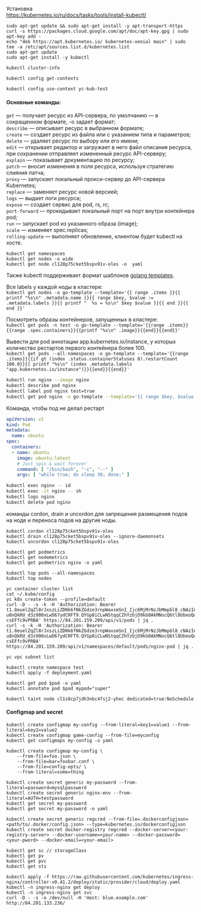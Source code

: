 Установка  
https://kubernetes.io/ru/docs/tasks/tools/install-kubectl/

```
sudo apt-get update && sudo apt-get install -y apt-transport-https
curl -s https://packages.cloud.google.com/apt/doc/apt-key.gpg | sudo apt-key add -
echo "deb https://apt.kubernetes.io/ kubernetes-xenial main" | sudo tee -a /etc/apt/sources.list.d/kubernetes.list
sudo apt-get update
sudo apt-get install -y kubectl
```

`kubectl cluster-info`

`kubectl config get-contexts`

`kubectl config use-context yc-kub-test`

#### Основные команды:

`get` — получает ресурс из API-сервера, по умолчанию — в сокращенном формате, -o задает формат;  
`describe` — описывает ресурс в выбранном формате;  
`create` — создает ресурс из файла или с указанием типа и параметров;  
`delete` — удаляет ресурс по выбору или его имени;  
`edit` — открывает редактор и загружает в него файл описания ресурса, при сохранении отправляет измененный ресурс API-серверу;  
`explain` — показывает документацию по ресурсу;  
`patch` — вносит изменения в поля ресурса, используя стратегию слияния патча;  
`proxy` — запускает локальный прокси-сервер до API-сервера Kubernetes;  
`replace` — заменяет ресурс новой версией;  
`logs` — выдает логи ресурса;  
`expose` — создает сервис для pod, rs, rc;  
`port-forward` — прокидывает локальный порт на порт внутри контейнера pod;  
`run` — запускает pod из указанного образа (image);  
`scale` — изменяет spec.replicas;  
`rolling-update` — выполняет обновление, клиентом будет kubectl на хосте.

```
kubectl get namespaces
kubectl get nodes -o wide
kubectl get node cl128p75cket5bspv91v-oles -o  yaml
```

Также kubectl поддерживает формат шаблонов [golang templates](https://golang.org/pkg/text/template/#pkg-overview).

Все labels у каждой ноды в кластере:  
`kubectl get nodes -o go-template --template='{{ range .items }}{{ printf "%s\n" .metadata.name }}{{ range $key, $value := .metadata.labels }}{{ printf "  %s = %s\n" $key $value }}{{ end }}{{ end }}'`

Посмотреть образы контейнеров, запущенных в кластере:  
`kubectl get pods -n test -o go-template --template='{{range .items}}{{range .spec.containers}}{{printf "%s\n" .image}}{{end}}{{end}}'`

Вывести для pod аннотации app.kubernetes.io/instance, у которых количество рестартов первого контейнера более 100.  
`kubectl get pods --all-namespaces -o go-template --template='{{range .items}}{{if gt (index .status.containerStatuses 0).restartCount 100.0}}{{ printf "%s\n" (index .metadata.labels "app.kubernetes.io/instance")}}{{end}}{{end}}'`

```bash
kubectl run nginx --image nginx
kubectl describe pod nginx
kubectl label pod nginx test=true
kubectl get pod nginx -o go-template --template='{{ range $key, $value := .metadata.labels }}{{ printf " %s = %s\n" $key $value }}{{ end }}'
```

Команда, чтобы под не делал рестарт
```yaml
apiVersion: v1
kind: Pod
metadata:
  name: ubuntu
spec:
  containers:
  - name: ubuntu
    image: ubuntu:latest
    # Just spin & wait forever
    command: [ "/bin/bash", "-c", "--" ]
    args: [ "while true; do sleep 30; done;" ]
```

```bash
kubectl exec nginx -- id
kubectl exec -it nginx -- sh
kubectl logs nginx
kubectl delete pod nginx
```

команды cordon, drain и uncordon для запрещения размещения подов на ноде и переноса подов на другие ноды.  
```
kubectl cordon cl128p75cket5bspv91v-oles
kubectl drain cl128p75cket5bspv91v-oles --ignore-daemonsets
kubectl uncordon cl128p75cket5bspv91v-oles

kubectl get podmetrics
kubectl get nodemetrics
kubectl get podmetrics nginx -o yaml

kubectl top pods --all-namespaces
kubectl top nodes
```

```
yc container cluster list
cat ~/.kube/config
yc k8s create-token --profile=default
curl -D - -s -k -H 'Authorization: Bearer t1.8euelZqZl8rJxszLiZDNk6fNkZGdze3rnpWaxsmSnI_Ijc6MjMrNzJbMmpbl8_cNAzIA-u8nQkRU_d3z900xLwD67ydCRFT9.QYGp8iCLwNStqqCZhYzbjD9kG0AkMNocQ6tl8UbeoQoRMVwJNiSVOzNPoeG7wA6uDfy98f5Q2-csEFfc9vPRBA' https://84.201.159.209/api/v1/pods | jq .
curl -s -k -H 'Authorization: Bearer t1.8euelZqZl8rJxszLiZDNk6fNkZGdze3rnpWaxsmSnI_Ijc6MjMrNzJbMmpbl8_cNAzIA-u8nQkRU_d3z900xLwD67ydCRFT9.QYGp8iCLwNStqqCZhYzbjD9kG0AkMNocQ6tl8UbeoQoRMVwJNiSVOzNPoeG7wA6uDfy98f5Q2-csEFfc9vPRBA' https://84.201.159.209/api/v1/namespaces/default/pods/nginx-pod | jq .
```

```
yc vpc subnet list
```

```
kubectl create namespace test
kubectl apply -f deployment.yaml
```

```
kubectl get pod $pod -o yaml
kubectl annotate pod $pod mypod="super"
```
```
kubectl taint node cl1s8cp7jdh3nbc4fsj2-yhec dedicated=true:NoSchedule
```

#### Configmap and secret
```
kubectl create configmap my-config --from-literal=key1=value1 --from-literal=key2=value2
kubectl create configmap game-config --from-file=myconfig
kubectl get configmaps my-config -o yaml

kubectl create configmap my-config \
    --from-file=foo.json \
    --from-file=bar=foobar.conf \
    --from-file=config-opts/ \
    --from-literal=some=thing

kubectl create secret generic my-password --from-literal=password=mysqlpassword
kubectl create secret generic nginx-env --from-literal=AUTH=testpassword
kubectl get secret my-password
kubectl get secret my-password -o yaml
```

```
kubectl create secret generic regcred --from-file=.dockerconfigjson=<path/to/.docker/config.json> --type=kubernetes.io/dockerconfigjson
kubectl create secret docker-registry regcred --docker-server=<your-registry-server> --docker-username=<your-name> --docker-password=<your-pword> --docker-email=<your-email>
```

```
kubectl get sc // storageClass
kubectl get pv
kubectl get pvc
kubectl get sts
```

```
kubectl apply -f https://raw.githubusercontent.com/kubernetes/ingress-nginx/controller-v0.41.2/deploy/static/provider/cloud/deploy.yaml
kubectl -n ingress-nginx get deploy
kubectl -n ingress-nginx get svc
curl -D - -s -o /dev/null -H 'Host: blue.example.com' http://84.201.133.236/
```
